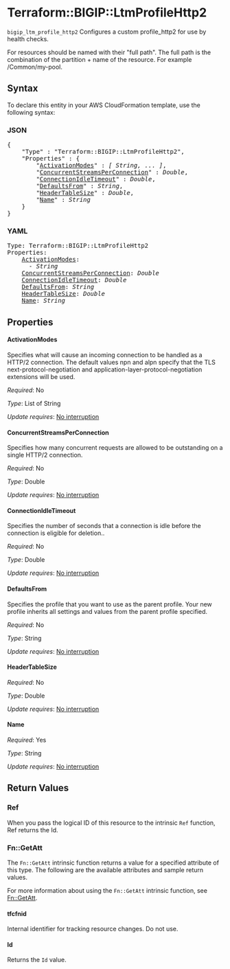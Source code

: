 # Terraform::BIGIP::LtmProfileHttp2

`bigip_ltm_profile_http2` Configures a custom profile_http2 for use by health checks.

For resources should be named with their "full path". The full path is the combination of the partition + name of the resource. For example /Common/my-pool.

## Syntax

To declare this entity in your AWS CloudFormation template, use the following syntax:

### JSON

<pre>
{
    "Type" : "Terraform::BIGIP::LtmProfileHttp2",
    "Properties" : {
        "<a href="#activationmodes" title="ActivationModes">ActivationModes</a>" : <i>[ String, ... ]</i>,
        "<a href="#concurrentstreamsperconnection" title="ConcurrentStreamsPerConnection">ConcurrentStreamsPerConnection</a>" : <i>Double</i>,
        "<a href="#connectionidletimeout" title="ConnectionIdleTimeout">ConnectionIdleTimeout</a>" : <i>Double</i>,
        "<a href="#defaultsfrom" title="DefaultsFrom">DefaultsFrom</a>" : <i>String</i>,
        "<a href="#headertablesize" title="HeaderTableSize">HeaderTableSize</a>" : <i>Double</i>,
        "<a href="#name" title="Name">Name</a>" : <i>String</i>
    }
}
</pre>

### YAML

<pre>
Type: Terraform::BIGIP::LtmProfileHttp2
Properties:
    <a href="#activationmodes" title="ActivationModes">ActivationModes</a>: <i>
      - String</i>
    <a href="#concurrentstreamsperconnection" title="ConcurrentStreamsPerConnection">ConcurrentStreamsPerConnection</a>: <i>Double</i>
    <a href="#connectionidletimeout" title="ConnectionIdleTimeout">ConnectionIdleTimeout</a>: <i>Double</i>
    <a href="#defaultsfrom" title="DefaultsFrom">DefaultsFrom</a>: <i>String</i>
    <a href="#headertablesize" title="HeaderTableSize">HeaderTableSize</a>: <i>Double</i>
    <a href="#name" title="Name">Name</a>: <i>String</i>
</pre>

## Properties

#### ActivationModes

Specifies what will cause an incoming connection to be handled as a HTTP/2 connection. The default values npn and alpn specify that the TLS next-protocol-negotiation and application-layer-protocol-negotiation extensions will be used.

_Required_: No

_Type_: List of String

_Update requires_: [No interruption](https://docs.aws.amazon.com/AWSCloudFormation/latest/UserGuide/using-cfn-updating-stacks-update-behaviors.html#update-no-interrupt)

#### ConcurrentStreamsPerConnection

Specifies how many concurrent requests are allowed to be outstanding on a single HTTP/2 connection.

_Required_: No

_Type_: Double

_Update requires_: [No interruption](https://docs.aws.amazon.com/AWSCloudFormation/latest/UserGuide/using-cfn-updating-stacks-update-behaviors.html#update-no-interrupt)

#### ConnectionIdleTimeout

Specifies the number of seconds that a connection is idle before the connection is eligible for deletion..

_Required_: No

_Type_: Double

_Update requires_: [No interruption](https://docs.aws.amazon.com/AWSCloudFormation/latest/UserGuide/using-cfn-updating-stacks-update-behaviors.html#update-no-interrupt)

#### DefaultsFrom

Specifies the profile that you want to use as the parent profile. Your new profile inherits all settings and values from the parent profile specified.

_Required_: No

_Type_: String

_Update requires_: [No interruption](https://docs.aws.amazon.com/AWSCloudFormation/latest/UserGuide/using-cfn-updating-stacks-update-behaviors.html#update-no-interrupt)

#### HeaderTableSize

_Required_: No

_Type_: Double

_Update requires_: [No interruption](https://docs.aws.amazon.com/AWSCloudFormation/latest/UserGuide/using-cfn-updating-stacks-update-behaviors.html#update-no-interrupt)

#### Name

_Required_: Yes

_Type_: String

_Update requires_: [No interruption](https://docs.aws.amazon.com/AWSCloudFormation/latest/UserGuide/using-cfn-updating-stacks-update-behaviors.html#update-no-interrupt)

## Return Values

### Ref

When you pass the logical ID of this resource to the intrinsic `Ref` function, Ref returns the Id.

### Fn::GetAtt

The `Fn::GetAtt` intrinsic function returns a value for a specified attribute of this type. The following are the available attributes and sample return values.

For more information about using the `Fn::GetAtt` intrinsic function, see [Fn::GetAtt](https://docs.aws.amazon.com/AWSCloudFormation/latest/UserGuide/intrinsic-function-reference-getatt.html).

#### tfcfnid

Internal identifier for tracking resource changes. Do not use.

#### Id

Returns the <code>Id</code> value.

